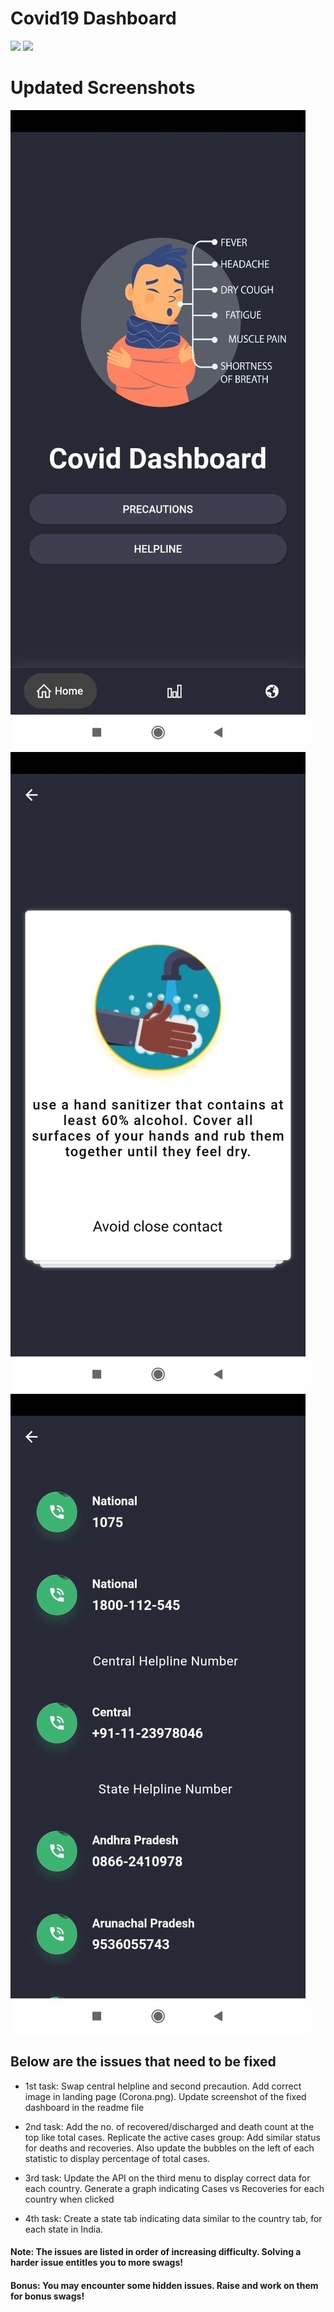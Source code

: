 # Covid19 Dashboard

![](assests/Screenshot_1585030797Small.png)
![](assests/Screenshot_1585030841Small.png)
# Updated Screenshots
![](assests/Updated_landingpageimg.jpeg)
![](assests/Updated_Precautions.jpeg)
![](assests/Updated_helpline.jpeg)


## Below are the issues that need to be fixed

- 1st task: Swap central helpline and second precaution.
	  Add correct image in landing page (Corona.png).
	  Update screenshot of the fixed dashboard in the readme file

- 2nd task: Add the no. of recovered/discharged and death count at the top like total cases.
	  Replicate the active cases group: Add similar status for deaths and recoveries. 
	  Also update the bubbles on the left of each statistic to display percentage of total cases.

- 3rd task: Update the API on the third menu to display correct data for each country.
	  Generate a graph indicating Cases vs Recoveries for each country when clicked

- 4th task: Create a state tab indicating data similar to the country tab, for each state in India.

#### Note: The issues are listed in order of increasing difficulty. Solving a harder issue entitles you to more swags!

#### Bonus: You may encounter some hidden issues. Raise and work on them for bonus swags!


